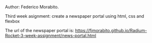 Author: Federico Morabito.

Third week asignment: create a newspaper portal using html, css and flexbox

The url of the newspaper portal is: https://fjmorabito.github.io/Radium-Rocket-3-week-assignment/news-portal.html
